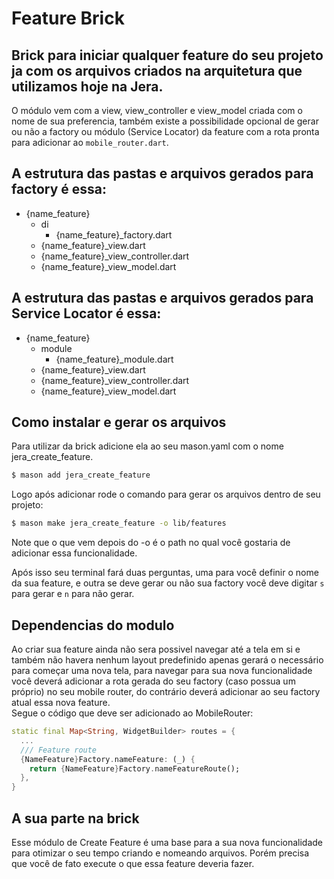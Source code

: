 # Feature Brick

## Brick para iniciar qualquer feature do seu projeto ja com os arquivos criados na arquitetura que utilizamos hoje na Jera.

O módulo vem com a view, view_controller e view_model criada com o nome de sua preferencia, também existe a possibilidade opcional de gerar ou não a factory ou módulo (Service Locator) da feature com a rota pronta para adicionar ao `mobile_router.dart`. <br>

## A estrutura das pastas e arquivos gerados para factory é essa:

  - {name_feature}
    - di
      - {name_feature}\_factory.dart
    - {name_feature}\_view.dart
    - {name_feature}\_view_controller.dart
    - {name_feature}\_view_model.dart

## A estrutura das pastas e arquivos gerados para Service Locator é essa:

  - {name_feature}
    - module
      - {name_feature}\_module.dart
    - {name_feature}\_view.dart
    - {name_feature}\_view_controller.dart
    - {name_feature}\_view_model.dart

## Como instalar e gerar os arquivos

Para utilizar da brick adicione ela ao seu mason.yaml com o nome jera_create_feature.

```bash
$ mason add jera_create_feature
```

Logo após adicionar rode o comando para gerar os arquivos dentro de seu projeto:
```bash
$ mason make jera_create_feature -o lib/features 
```
Note que o que vem depois do -o é o path no qual você gostaria de adicionar essa funcionalidade.

Após isso seu terminal fará duas perguntas, uma para você definir o nome da sua feature, e outra se deve gerar ou não sua factory você deve digitar `s` para gerar e `n` para não gerar.

## Dependencias do modulo

Ao criar sua feature ainda não sera possivel navegar até a tela em si e também não havera nenhum layout predefinido  apenas gerará o necessário para começar uma nova tela, para navegar para sua nova funcionalidade você deverá adicionar a rota gerada do seu factory (caso possua um próprio) no seu mobile router, do contrário deverá adicionar ao seu factory atual essa nova feature.<br>
Segue o código que deve ser adicionado ao MobileRouter:

```dart
static final Map<String, WidgetBuilder> routes = {
  ...
  /// Feature route
  {NameFeature}Factory.nameFeature: (_) {
    return {NameFeature}Factory.nameFeatureRoute();
  },
}
```

## A sua parte na brick
Esse módulo de Create Feature é uma base para a sua nova funcionalidade para otimizar o seu tempo criando e nomeando arquivos. Porém precisa que você de fato execute o que essa feature deveria fazer.
